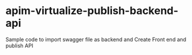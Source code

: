 # apim-virtualize-publish-backend-api

Sample code to import swagger file as backend and Create Front end and publish API
